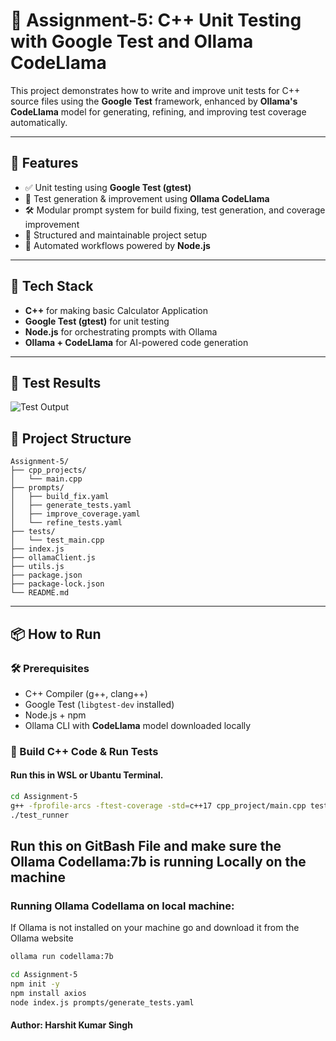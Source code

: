 # 🧪 Assignment-5: C++ Unit Testing with Google Test and Ollama CodeLlama

This project demonstrates how to write and improve unit tests for C++ source files using the **Google Test** framework, enhanced by **Ollama's CodeLlama** model for generating, refining, and improving test coverage automatically.

---

## 🚀 Features

- ✅ Unit testing using **Google Test (gtest)**
- 🤖 Test generation & improvement using **Ollama CodeLlama**
- 🛠️ Modular prompt system for build fixing, test generation, and coverage improvement
- 📁 Structured and maintainable project setup
- 🔄 Automated workflows powered by **Node.js**

---

## 🧱 Tech Stack

- **C++** for making basic Calculator Application
- **Google Test (gtest)** for unit testing
- **Node.js** for orchestrating prompts with Ollama
- **Ollama + CodeLlama** for AI-powered code generation

---

## 📸 Test Results

![Test Output](./ScreenShots/1.png)


## 📁 Project Structure
```
Assignment-5/
├── cpp_projects/
│   └── main.cpp       
├── prompts/
│   ├── build_fix.yaml
│   ├── generate_tests.yaml
│   ├── improve_coverage.yaml
│   └── refine_tests.yaml
├── tests/
│   └── test_main.cpp        
├── index.js
├── ollamaClient.js
├── utils.js
├── package.json
├── package-lock.json
└── README.md
```

---

## 📦 How to Run

### 🛠️ Prerequisites

- C++ Compiler (g++, clang++)
- Google Test (`libgtest-dev` installed)
- Node.js + npm
- Ollama CLI with **CodeLlama** model downloaded locally

### 🔧 Build C++ Code & Run Tests

#### Run this in WSL or Ubantu Terminal.
```bash
cd Assignment-5
g++ -fprofile-arcs -ftest-coverage -std=c++17 cpp_project/main.cpp tests/test_main.cpp -lgtest -lgtest_main -pthread -o test_runner
./test_runner
```

## Run this on GitBash File and make sure the Ollama Codellama:7b is running Locally on the machine

### Running Ollama Codellama on local machine:
If Ollama is not installed on your machine go and download it from the Ollama website
``` bash
ollama run codellama:7b
```

``` bash
cd Assignment-5
npm init -y
npm install axios
node index.js prompts/generate_tests.yaml
```

#### Author: Harshit Kumar Singh




